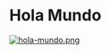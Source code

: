 # Hola Mundo

[![hola-mundo.png](https://i.postimg.cc/wBgY7t3f/hola-mundo.png)](https://postimg.cc/k21pHgQK)
